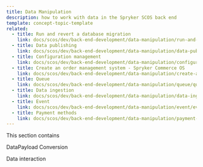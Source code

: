 ```yaml
---
title: Data Manipulation
description: how to work with data in the Spryker SCOS back end
template: concept-topic-template
related:
  - title: Run and revert a database migration
    link: docs/scos/dev/back-end-development/data-manipulation/run-and-revert-a-database-migration.html
  - title: Data publishing
    link: docs/scos/dev/back-end-development/data-manipulation/data-publishing/publish-and-synchronization.md
  - title: Configuration management
    link: docs/scos/dev/back-end-development/data-manipulation/configuration-management.html
  - title: Create an order management system - Spryker Commerce OS
    link: docs/scos/dev/back-end-development/data-manipulation/create-an-order-management-system-spryker-commerce-os.html
  - title: Queue
    link: docs/scos/dev/back-end-development/data-manipulation/queue/queue.html
  - title: Data ingestion 
    link: docs/scos/dev/back-end-development/data-manipulation/data-ingestion/data-ingestion.html
  - title: Event
    link: docs/scos/dev/back-end-development/data-manipulation/event/event.html
  - title: Payment methods
    link: docs/scos/dev/back-end-development/data-manipulation/payment-methods/payment-methods.html
---
```


This section contains 


DataPayload Conversion

Data interaction





